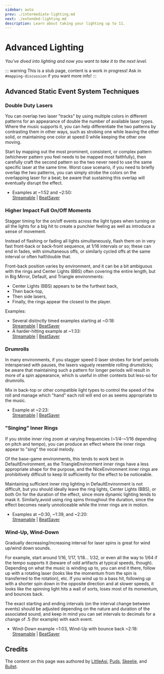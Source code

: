 ```yaml
---
sidebar: auto
prev: ./intermediate-lighting.md
next: ./extended-lighting.md
description: Learn about taking your lighting up to 11.
---
```


# Advanced Lighting

_You've dived into lighting and now you want to take it to the next level._

::: warning
This is a stub page, content is a work in progress! Ask in `#mapping-discussion` if you want more info!
:::

## Advanced Static Event System Techniques

### Double Duty Lasers

You can overlap two laser "tracks" by using multiple colors in different patterns for an appearance of double the number
of available laser types. Where the music supports it, you can help differentiate the two patterns by contrasting them in
other ways, such as strobing one while leaving the other solid, or maintaining one color at speed 0 while keeping the
other one moving.

Start by mapping out the most prominent, consistent, or complex pattern (whichever pattern you feel needs to be mapped most
faithfully), then carefully craft the second pattern so the two never need to use the same specific laser at the same time.
Worst case scenario, if you need to briefly overlap the two patterns, you can simply strobe the colors on the overlapping
laser for a beat; be aware that sustaining this overlap will eventually disrupt the effect.

- Examples at ~1:52 and ~2:50:  
  [Streamable](https://streamable.com/0qsto) | [BeatSaver](https://beatsaver.com/beatmap/7be2)

### Higher Impact Full On/Off Moments

Stagger timing for the on/off events across the light types when turning on all the lights for a big hit to create a punchier
feeling as well as introduce a sense of movement.

Instead of flashing or fading all lights simultaneously, flash them on in very fast front-back or back-front sequence, at
1/16 intervals or so; these can end in fades, with simultaneous offs, or similarly cycled offs at the same interval or
often half/double that.

Front-back position varies by environment, and it can be a bit ambiguous with the rings and Center Lights (BBS) often
covering the entire length, but in Big Mirror, Default, and Triangle environments:

- Center Lights (BBS) appears to be the furthest back,
- Then back-top,
- Then side lasers,
- Finally, the rings appear the closest to the player.

Examples:

- Several distinctly timed examples starting at ~0:18:  
  [Streamable](https://streamable.com/zx1sf) | [BeatSaver](https://beatsaver.com/beatmap/5bb2)
- A harder-hitting example at ~1:33:  
  [Streamable](https://streamable.com/7tk24) | [BeatSaver](https://beatsaver.com/beatmap/44f4)

### Drumrolls

In many environments, if you stagger speed 0 laser strobes for brief periods interspersed with pauses, the lasers vaguely
resemble rolling drumsticks; be aware that maintaining such a pattern for longer periods will result in more of a spin
appearance, which is useful in other contexts but less-so for drumrolls.

Mix in back-top or other compatible light types to control the speed of the roll and manage which "hand" each roll will
end on as seems appropriate to the music.

- Example at ~2:23:  
  [Streamable](https://streamable.com/0qsto) | [BeatSaver](https://beatsaver.com/beatmap/7be2)

### "Singing" Inner Rings

If you strobe inner ring zoom at varying frequencies (~1/4-~1/16 depending on pitch and tempo), you can produce an effect
where the inner rings appear to "sing" the vocal melody.

Of the base-game environments, this tends to work best in DefaultEnvironment, as the TriangleEnvironment inner rings have
a less appropriate shape for the purpose, and the NiceEnvironment inner rings are prohibitively difficult to keep lit
sufficiently for the effect to be noticeable.

Maintaining sufficient inner ring lighting in DefaultEnvironment is not difficult, but you should ideally leave the ring
lights, Center Lights (BBS), or both On for the duration of the effect, since more dynamic lighting tends to mask it.
Similarly,avoid using ring spins throughout the duration, since the effect becomes nearly unnoticeable while the inner
rings are in motion.

- Examples at ~0:30, ~1:39, and ~2:20:  
  [Streamable](https://youtu.be/YqM_eXIh2Sg) | [BeatSaver](https://beatsaver.com/beatmap/7be1)

### Wind-Up, Wind-Down

Gradually decreasing/increasing interval for laser spins is great for wind up/wind down sounds.

For example, start around 1/16, 1/17, 1/18... 1/32, or even all the way to 1/64 if the tempo supports it (beware of odd
artifacts at typical speeds, though). Depending on what the music is winding up to, you can end it there, follow up with
a rotating laser (looks like the momentum from the spin is transferred to the rotation), etc. If you wind up to a bass hit,
following up with a shorter spin down in the opposite direction and at slower speeds, it looks like the spinning light
hits a wall of sorts, loses most of its momentum, and bounces back.

The exact starting and ending intervals (on the interval change between events) should be adjusted depending on the nature
and duration of the associated sound, and keep in mind you can set intervals to decimals for a change of .5 (for example)
with each event.

- Wind-Down example ~1:03, Wind-Up with bounce back ~2:18:  
  [Streamable](https://streamable.com/zx1sf) | [BeatSaver](https://beatsaver.com/beatmap/5bb2)

## Credits

The content on this page was authored by [LittleAsi](./mapping-credits.md#littleasi), [Puds](./mapping-credits.md#puds),
[Skeelie](./mapping-credits.md#skeelie), and [Bullet](./mapping-credits.md#bullet).
